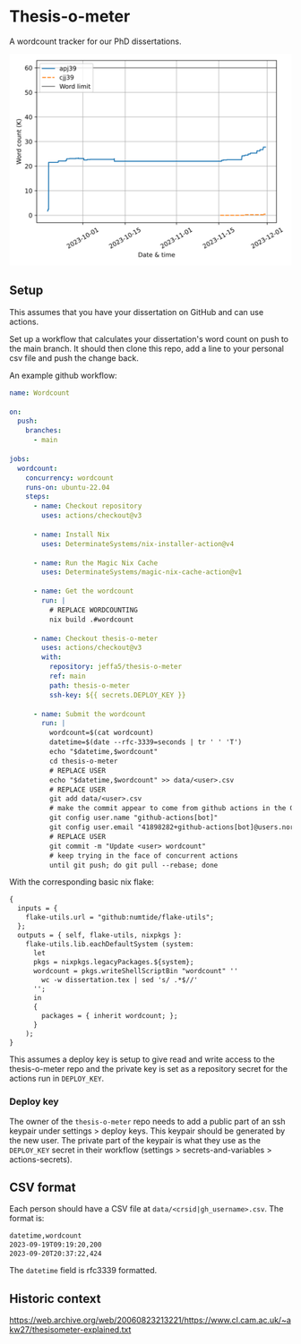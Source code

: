 # Thesis-o-meter

A wordcount tracker for our PhD dissertations.

![Word count progress](./plot.svg)

## Setup

This assumes that you have your dissertation on GitHub and can use actions.

Set up a workflow that calculates your dissertation's word count on push to the main branch.
It should then clone this repo, add a line to your personal csv file and push the change back.

An example github workflow:

```yaml
name: Wordcount

on:
  push:
    branches:
      - main

jobs:
  wordcount:
    concurrency: wordcount
    runs-on: ubuntu-22.04
    steps:
      - name: Checkout repository
        uses: actions/checkout@v3

      - name: Install Nix
        uses: DeterminateSystems/nix-installer-action@v4

      - name: Run the Magic Nix Cache
        uses: DeterminateSystems/magic-nix-cache-action@v1

      - name: Get the wordcount
        run: |
          # REPLACE WORDCOUNTING
          nix build .#wordcount

      - name: Checkout thesis-o-meter
        uses: actions/checkout@v3
        with:
          repository: jeffa5/thesis-o-meter
          ref: main
          path: thesis-o-meter
          ssh-key: ${{ secrets.DEPLOY_KEY }}

      - name: Submit the wordcount
        run: |
          wordcount=$(cat wordcount)
          datetime=$(date --rfc-3339=seconds | tr ' ' 'T')
          echo "$datetime,$wordcount"
          cd thesis-o-meter
          # REPLACE USER
          echo "$datetime,$wordcount" >> data/<user>.csv
          # REPLACE USER
          git add data/<user>.csv
          # make the commit appear to come from github actions in the GitHub UI
          git config user.name "github-actions[bot]"
          git config user.email "41898282+github-actions[bot]@users.noreply.github.com"
          # REPLACE USER
          git commit -m "Update <user> wordcount"
          # keep trying in the face of concurrent actions
          until git push; do git pull --rebase; done
```

With the corresponding basic nix flake:
```
{
  inputs = {
    flake-utils.url = "github:numtide/flake-utils";
  };
  outputs = { self, flake-utils, nixpkgs }:
    flake-utils.lib.eachDefaultSystem (system:
      let
      pkgs = nixpkgs.legacyPackages.${system};
      wordcount = pkgs.writeShellScriptBin "wordcount" ''
        wc -w dissertation.tex | sed 's/ .*$//'
      '';
      in
      {
        packages = { inherit wordcount; };
      }
    );
}
```

This assumes a deploy key is setup to give read and write access to the thesis-o-meter repo and the private key is set as a repository secret for the actions run in `DEPLOY_KEY`.

### Deploy key

The owner of the `thesis-o-meter` repo needs to add a public part of an ssh keypair under settings > deploy keys.
This keypair should be generated by the new user.
The private part of the keypair is what they use as the `DEPLOY_KEY` secret in their workflow (settings > secrets-and-variables > actions-secrets).

## CSV format

Each person should have a CSV file at `data/<crsid|gh_username>.csv`.
The format is:

```csv
datetime,wordcount
2023-09-19T09:19:20,200
2023-09-20T20:37:22,424
```

The `datetime` field is rfc3339 formatted.

## Historic context

https://web.archive.org/web/20060823213221/https://www.cl.cam.ac.uk/~akw27/thesisometer-explained.txt
